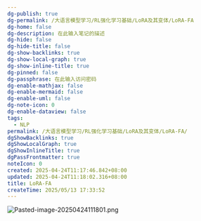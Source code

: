 ```yaml
---
dg-publish: true
dg-permalink: /大语言模型学习/RL强化学习基础/LoRA及其变体/LoRA-FA
dg-home: false
dg-description: 在此输入笔记的描述
dg-hide: false
dg-hide-title: false
dg-show-backlinks: true
dg-show-local-graph: true
dg-show-inline-title: true
dg-pinned: false
dg-passphrase: 在此输入访问密码
dg-enable-mathjax: false
dg-enable-mermaid: false
dg-enable-uml: false
dg-note-icon: 0
dg-enable-dataview: false
tags:
  - NLP
permalink: /大语言模型学习/RL强化学习基础/LoRA及其变体/LoRA-FA/
dgShowBacklinks: true
dgShowLocalGraph: true
dgShowInlineTitle: true
dgPassFrontmatter: true
noteIcon: 0
created: 2025-04-24T11:17:46.842+08:00
updated: 2025-04-24T11:18:02.316+08:00
title: LoRA-FA
createTime: 2025/05/13 17:33:52
---
```




![Pasted-image-20250424111801.png](../../.vuepress/public/img/user/%E9%99%84%E4%BB%B6/Pasted%20image%2020250424111801.png)
